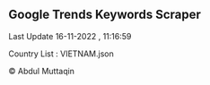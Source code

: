

## Google Trends Keywords Scraper 
 
Last Update 16-11-2022 , 11:16:59

Country List :
VIETNAM.json



© Abdul Muttaqin 
